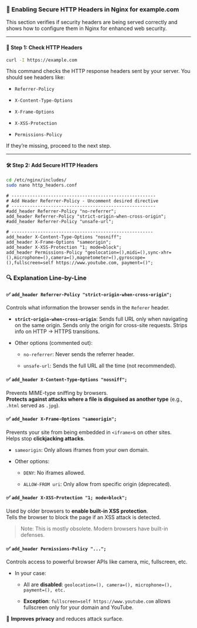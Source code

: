 ### 🔐 Enabling Secure HTTP Headers in Nginx for example.com

This section verifies if security headers are being served correctly and shows how to configure them in Nginx for enhanced web security.

---

#### 🧪 Step 1: Check HTTP Headers

```bash
curl -I https://example.com
```

This command checks the HTTP response headers sent by your server. You should see headers like:

- `Referrer-Policy`
    
- `X-Content-Type-Options`
    
- `X-Frame-Options`
    
- `X-XSS-Protection`
    
- `Permissions-Policy`
    

If they’re missing, proceed to the next step.

---

#### 🛠️ Step 2: Add Secure HTTP Headers

```bash
cd /etc/nginx/includes/
sudo nano http_headers.conf
```

```nginx
# -------------------------------------------------------
# Add Header Referrer-Policy - Uncomment desired directive
# -------------------------------------------------------
#add_header Referrer-Policy "no-referrer";
add_header Referrer-Policy "strict-origin-when-cross-origin";
#add_header Referrer-Policy "unsafe-url";

# ------------------------------------------------------
add_header X-Content-Type-Options "nosniff";
add_header X-Frame-Options "sameorigin";
add_header X-XSS-Protection "1; mode=block";
add_header Permissions-Policy "geolocation=(),midi=(),sync-xhr=(),microphone=(),camera=(),magnetometer=(),gyroscope=(),fullscreen=self https://www.youtube.com, payment=()";
```

### 🔍 Explanation Line-by-Line

#### ✅ `add_header Referrer-Policy "strict-origin-when-cross-origin";`

Controls what information the browser sends in the `Referer` header.

- **`strict-origin-when-cross-origin`**: Sends full URL only when navigating on the same origin. Sends only the origin for cross-site requests. Strips info on HTTP → HTTPS transitions.
    
- Other options (commented out):
    
    - `no-referrer`: Never sends the referrer header.
        
    - `unsafe-url`: Sends the full URL all the time (not recommended).
        

#### ✅ `add_header X-Content-Type-Options "nosniff";`

Prevents MIME-type sniffing by browsers.  
**Protects against attacks where a file is disguised as another type** (e.g., `.html` served as `.jpg`).

#### ✅ `add_header X-Frame-Options "sameorigin";`

Prevents your site from being embedded in `<iframe>`s on other sites.  
Helps stop **clickjacking attacks**.

- `sameorigin`: Only allows iframes from your own domain.
    
- Other options:
    
    - `DENY`: No iframes allowed.
        
    - `ALLOW-FROM uri`: Only allow from specific origin (deprecated).
        

#### ✅ `add_header X-XSS-Protection "1; mode=block";`

Used by older browsers to **enable built-in XSS protection**.  
Tells the browser to block the page if an XSS attack is detected.

> Note: This is mostly obsolete. Modern browsers have built-in defenses.

#### ✅ `add_header Permissions-Policy "...";`

Controls access to powerful browser APIs like camera, mic, fullscreen, etc.

- In your case:
    
    - All are **disabled**: `geolocation=(), camera=(), microphone=(), payment=(), etc.`
        
    - **Exception**: `fullscreen=self https://www.youtube.com` allows fullscreen only for your domain and YouTube.
        

🔐 **Improves privacy** and reduces attack surface.
